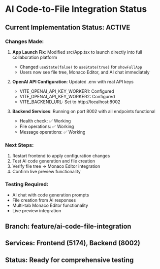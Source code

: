 # AI Code-to-File Integration Status

## Current Implementation Status: ACTIVE

### Changes Made:
1. **App Launch Fix**: Modified src/App.tsx to launch directly into full collaboration platform
   - Changed `useState(false)` to `useState(true)` for `showFullApp`
   - Users now see file tree, Monaco Editor, and AI chat immediately

2. **OpenAI API Configuration**: Updated .env with real API keys
   - VITE_OPENAI_API_KEY_WORKER1: Configured
   - VITE_OPENAI_API_KEY_WORKER2: Configured  
   - VITE_BACKEND_URL: Set to http://localhost:8002

3. **Backend Services**: Running on port 8002 with all endpoints functional
   - Health check: ✅ Working
   - File operations: ✅ Working
   - Message operations: ✅ Working

### Next Steps:
1. Restart frontend to apply configuration changes
2. Test AI code generation and file creation
3. Verify file tree → Monaco Editor integration
4. Confirm live preview functionality

### Testing Required:
- AI chat with code generation prompts
- File creation from AI responses
- Multi-tab Monaco Editor functionality
- Live preview integration

## Branch: feature/ai-code-file-integration
## Services: Frontend (5174), Backend (8002)
## Status: Ready for comprehensive testing
